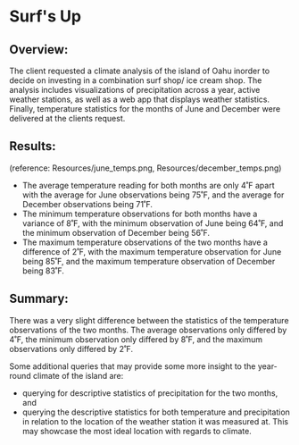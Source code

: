 # Surf's Up
## Overview: 
The client requested a climate analysis of the island of Oahu inorder to decide on investing in a combination surf shop/ ice cream shop. The analysis includes visualizations of precipitation across a year, active weather stations, as well as a web app that displays weather statistics. Finally, temperature statistics for the months of June and December were delivered at the clients request.

## Results: 
(reference: Resources/june_temps.png, Resources/december_temps.png)
  - The average temperature reading for both months are only 4˚F apart with the average for June observations being 75˚F, and the average for December observations being 71˚F.
  - The minimum temperature observations for both months have a variance of 8˚F, with the minimum observation of June being 64˚F, and the minimum observation of December being 56˚F.
  - The maximum temperature observations of the two months have a difference of 2˚F, with the maximum temperature observation for June being 85˚F, and the maximum temperature observation of December being 83˚F.

## Summary:
There was a very slight difference between the statistics of the temperature observations of the two months. The average observations only differed by 4˚F, the minimum observation only differed by 8˚F, and the maximum observations only differed by 2˚F.

Some additional queries that may provide some more insight to the year-round climate of the island are: 
  - querying for descriptive statistics of precipitation for the two months, and
  - querying the descriptive statistics for both temperature and precipitation in relation to the location of the weather station it was measured at. This may showcase the most ideal location with regards to climate.
